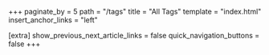 +++
paginate_by = 5
path = "/tags"
title = "All Tags"
template = "index.html"
insert_anchor_links = "left"

[extra]
show_previous_next_article_links = false
quick_navigation_buttons = false
+++
